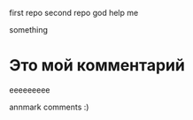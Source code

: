 first repo
second repo
god help me

something 

# Это мой комментарий

еееееееее

annmark comments :)